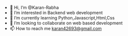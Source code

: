 - 👋 Hi, I’m @Karan-Rabha
- 👀 I’m interested in Backend web development
- 🌱 I’m currently learning Python,Javascript,Html,Css
- 💞️ I’m looking to collaborate on web based development
- 📫 How to reach me karan42693@gmail.com

<!---
Karan-Rabha/Karan-Rabha is a ✨ special ✨ repository because its `README.md` (this file) appears on your GitHub profile.
You can click the Preview link to take a look at your changes.
--->
